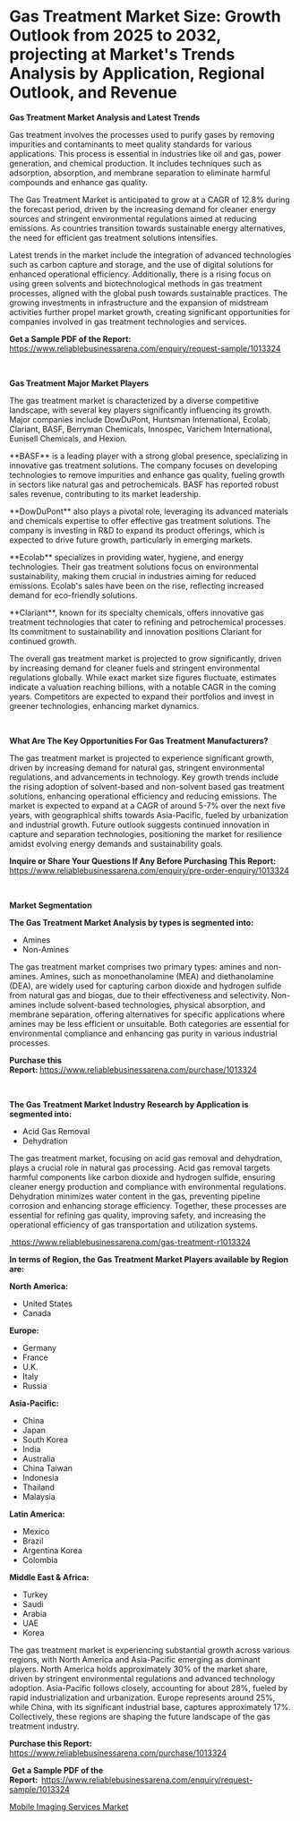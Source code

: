 <p><h1>Gas Treatment Market Size: Growth Outlook from 2025 to 2032, projecting at Market's Trends Analysis by Application, Regional Outlook, and Revenue</h1></p><p><strong>Gas Treatment Market Analysis and Latest Trends</strong></p>
<p><p>Gas treatment involves the processes used to purify gases by removing impurities and contaminants to meet quality standards for various applications. This process is essential in industries like oil and gas, power generation, and chemical production. It includes techniques such as adsorption, absorption, and membrane separation to eliminate harmful compounds and enhance gas quality.</p><p>The Gas Treatment Market is anticipated to grow at a CAGR of 12.8% during the forecast period, driven by the increasing demand for cleaner energy sources and stringent environmental regulations aimed at reducing emissions. As countries transition towards sustainable energy alternatives, the need for efficient gas treatment solutions intensifies.</p><p>Latest trends in the market include the integration of advanced technologies such as carbon capture and storage, and the use of digital solutions for enhanced operational efficiency. Additionally, there is a rising focus on using green solvents and biotechnological methods in gas treatment processes, aligned with the global push towards sustainable practices. The growing investments in infrastructure and the expansion of midstream activities further propel market growth, creating significant opportunities for companies involved in gas treatment technologies and services.</p></p>
<p><strong>Get a Sample PDF of the Report:&nbsp;</strong> <a href="https://www.reliablebusinessarena.com/enquiry/request-sample/1013324?utm_campaign=3055&utm_medium=2&utm_source=Github&utm_content=ia&utm_term=06032025&utm_id=gas-treatment">https://www.reliablebusinessarena.com/enquiry/request-sample/1013324</a></p>
<p>&nbsp;</p>
<p><strong>Gas Treatment Major Market Players</strong></p>
<p><p>The gas treatment market is characterized by a diverse competitive landscape, with several key players significantly influencing its growth. Major companies include DowDuPont, Huntsman International, Ecolab, Clariant, BASF, Berryman Chemicals, Innospec, Varichem International, Eunisell Chemicals, and Hexion. </p><p>**BASF** is a leading player with a strong global presence, specializing in innovative gas treatment solutions. The company focuses on developing technologies to remove impurities and enhance gas quality, fueling growth in sectors like natural gas and petrochemicals. BASF has reported robust sales revenue, contributing to its market leadership.</p><p>**DowDuPont** also plays a pivotal role, leveraging its advanced materials and chemicals expertise to offer effective gas treatment solutions. The company is investing in R&D to expand its product offerings, which is expected to drive future growth, particularly in emerging markets.</p><p>**Ecolab** specializes in providing water, hygiene, and energy technologies. Their gas treatment solutions focus on environmental sustainability, making them crucial in industries aiming for reduced emissions. Ecolab's sales have been on the rise, reflecting increased demand for eco-friendly solutions.</p><p>**Clariant**, known for its specialty chemicals, offers innovative gas treatment technologies that cater to refining and petrochemical processes. Its commitment to sustainability and innovation positions Clariant for continued growth.</p><p>The overall gas treatment market is projected to grow significantly, driven by increasing demand for cleaner fuels and stringent environmental regulations globally. While exact market size figures fluctuate, estimates indicate a valuation reaching billions, with a notable CAGR in the coming years. Competitors are expected to expand their portfolios and invest in greener technologies, enhancing market dynamics.</p></p>
<p>&nbsp;</p>
<p><strong>What Are The Key Opportunities For Gas Treatment Manufacturers?</strong></p>
<p><p>The gas treatment market is projected to experience significant growth, driven by increasing demand for natural gas, stringent environmental regulations, and advancements in technology. Key growth trends include the rising adoption of solvent-based and non-solvent based gas treatment solutions, enhancing operational efficiency and reducing emissions. The market is expected to expand at a CAGR of around 5-7% over the next five years, with geographical shifts towards Asia-Pacific, fueled by urbanization and industrial growth. Future outlook suggests continued innovation in capture and separation technologies, positioning the market for resilience amidst evolving energy demands and sustainability goals.</p></p>
<p><strong>Inquire or Share Your Questions If Any Before Purchasing This Report:</strong> <a href="https://www.reliablebusinessarena.com/enquiry/pre-order-enquiry/1013324?utm_campaign=3055&utm_medium=2&utm_source=Github&utm_content=ia&utm_term=06032025&utm_id=gas-treatment">https://www.reliablebusinessarena.com/enquiry/pre-order-enquiry/1013324</a></p>
<p>&nbsp;</p>
<p><strong>Market Segmentation</strong></p>
<p><strong>The Gas Treatment Market Analysis by types is segmented into:</strong></p>
<p><ul><li>Amines</li><li>Non-Amines</li></ul></p>
<p><p>The gas treatment market comprises two primary types: amines and non-amines. Amines, such as monoethanolamine (MEA) and diethanolamine (DEA), are widely used for capturing carbon dioxide and hydrogen sulfide from natural gas and biogas, due to their effectiveness and selectivity. Non-amines include solvent-based technologies, physical absorption, and membrane separation, offering alternatives for specific applications where amines may be less efficient or unsuitable. Both categories are essential for environmental compliance and enhancing gas purity in various industrial processes.</p></p>
<p><strong>Purchase this Report:&nbsp;</strong><a href="https://www.reliablebusinessarena.com/purchase/1013324?utm_campaign=3055&utm_medium=2&utm_source=Github&utm_content=ia&utm_term=06032025&utm_id=gas-treatment">https://www.reliablebusinessarena.com/purchase/1013324</a></p>
<p>&nbsp;</p>
<p><strong>The Gas Treatment Market Industry Research by Application is segmented into:</strong></p>
<p><ul><li>Acid Gas Removal</li><li>Dehydration</li></ul></p>
<p><p>The gas treatment market, focusing on acid gas removal and dehydration, plays a crucial role in natural gas processing. Acid gas removal targets harmful components like carbon dioxide and hydrogen sulfide, ensuring cleaner energy production and compliance with environmental regulations. Dehydration minimizes water content in the gas, preventing pipeline corrosion and enhancing storage efficiency. Together, these processes are essential for refining gas quality, improving safety, and increasing the operational efficiency of gas transportation and utilization systems.</p></p>
<p><a href="https://www.reliablebusinessarena.com/gas-treatment-r1013324?utm_campaign=3055&utm_medium=2&utm_source=Github&utm_content=ia&utm_term=06032025&utm_id=gas-treatment">&nbsp;https://www.reliablebusinessarena.com/gas-treatment-r1013324</a></p>
<p><strong>In terms of Region, the Gas Treatment Market Players available by Region are:</strong></p>
<p>
    <p> <strong> North America: </strong>
        <ul>
            <li>United States</li>
            <li>Canada</li>
        </ul>
        </p> 
    <p> <strong> Europe: </strong>
        <ul>
            <li>Germany</li>
            <li>France</li>
            <li>U.K.</li>
            <li>Italy</li>
            <li>Russia</li>
        </ul>
        </p> 
    <p> <strong> Asia-Pacific: </strong>
        <ul>
            <li>China</li>
            <li>Japan</li>
            <li>South Korea</li>
            <li>India</li>
            <li>Australia</li>
            <li>China Taiwan</li>
            <li>Indonesia</li>
            <li>Thailand</li>
            <li>Malaysia</li>
        </ul>
        </p> 
    <p> <strong> Latin America: </strong>
        <ul>
            <li>Mexico</li>
            <li>Brazil</li>
            <li>Argentina Korea</li>
            <li>Colombia</li>
        </ul>
        </p> 
    <p> <strong> Middle East & Africa: </strong>
        <ul>
            <li>Turkey</li>
            <li>Saudi</li>
            <li>Arabia</li>
            <li>UAE</li>
            <li>Korea</li>
        </ul>
    </p>
    </p>
<p><p>The gas treatment market is experiencing substantial growth across various regions, with North America and Asia-Pacific emerging as dominant players. North America holds approximately 30% of the market share, driven by stringent environmental regulations and advanced technology adoption. Asia-Pacific follows closely, accounting for about 28%, fueled by rapid industrialization and urbanization. Europe represents around 25%, while China, with its significant industrial base, captures approximately 17%. Collectively, these regions are shaping the future landscape of the gas treatment industry.</p></p>
<p><strong>Purchase this Report: </strong><a href="https://www.reliablebusinessarena.com/purchase/1013324?utm_campaign=3055&utm_medium=2&utm_source=Github&utm_content=ia&utm_term=06032025&utm_id=gas-treatment">https://www.reliablebusinessarena.com/purchase/1013324</a></p>
<p>&nbsp;<strong>Get a Sample PDF of the Report:&nbsp;&nbsp;</strong><a href="https://www.reliablebusinessarena.com/enquiry/request-sample/1013324?utm_campaign=3055&utm_medium=2&utm_source=Github&utm_content=ia&utm_term=06032025&utm_id=gas-treatment">https://www.reliablebusinessarena.com/enquiry/request-sample/1013324</a></p>
<p><strong></strong></p>
<p><p><a href="https://github.com/darenph8er/Market-Research-Report-List-1/blob/main/mobile-imaging-services-market.md?utm_campaign=3055&utm_medium=2&utm_source=Github&utm_content=ia&utm_term=06032025&utm_id=gas-treatment">Mobile Imaging Services Market</a></p></p>